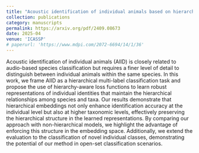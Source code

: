 ```yaml
---
title: "Acoustic identification of individual animals based on hierarchical contrastive learning"
collection: publications
category: manuscripts
permalink: https://arxiv.org/pdf/2409.08673
date: 2025-04
venue: 'ICASSP'
# paperurl: 'https://www.mdpi.com/2072-6694/14/1/36'
---
```


Acoustic identification of individual animals (AIID) is closely related to audio-based species classification but requires a finer level of detail to distinguish between individual animals within the same species. In this work, we frame AIID as a hierarchical multi-label classification task and propose the use of hierarchy-aware loss functions to learn robust representations of individual identities that maintain the hierarchical relationships among species and taxa. Our results demonstrate that hierarchical embeddings not only enhance identification accuracy at the individual level but also at higher taxonomic levels, effectively preserving the hierarchical structure in the learned representations. By comparing our approach with non-hierarchical models, we highlight the advantage of enforcing this structure in the embedding space. Additionally, we extend the evaluation to the classification of novel individual classes, demonstrating the potential of our method in open-set classification scenarios.